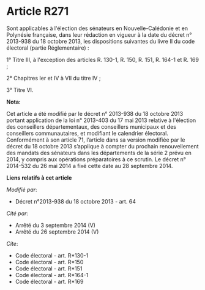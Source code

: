 # Article R271

Sont applicables à l'élection des sénateurs en Nouvelle-Calédonie et en Polynésie française, dans leur rédaction en vigueur à
la date du décret n° 2013-938 du 18 octobre 2013, les dispositions suivantes du livre II du code électoral (partie
Réglementaire) : 

1° Titre III, à l'exception des articles R. 130-1, R. 150, R. 151, R. 164-1 et R. 169 ; 

2° Chapitres Ier et IV à VII du titre IV ; 

3° Titre VI.

**Nota:**

Cet article a été modifié par le décret n° 2013-938 du 18 octobre 2013 portant application de la loi n° 2013-403 du 17 mai
2013 relative à l'élection des conseillers départementaux, des conseillers municipaux et des conseillers communautaires, et
modifiant le calendrier électoral. Conformément à son article 71, l’article dans sa version modifiée par le décret du 18
octobre 2013 s’applique à compter du prochain renouvellement des mandats des sénateurs dans les départements de la série 2
prévu en 2014, y compris aux opérations préparatoires à ce scrutin. Le décret n° 2014-532 du 26 mai 2014 a fixé cette date au
28 septembre 2014.

**Liens relatifs à cet article**

_Modifié par_:

  - Décret n°2013-938 du 18 octobre 2013 - art. 64

_Cité par_:

  - Arrêté du 3 septembre 2014 (V)
  - Arrêté du 26 septembre 2014 (V)

_Cite_:

  - Code électoral - art. R*130-1
  - Code électoral - art. R*150
  - Code électoral - art. R*151
  - Code électoral - art. R*164-1
  - Code électoral - art. R*169
